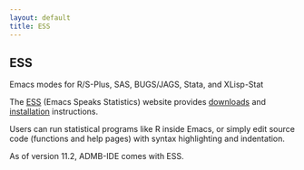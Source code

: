 ```yaml
---
layout: default
title: ESS
---
```


ESS
---

Emacs modes for R/S-Plus, SAS, BUGS/JAGS, Stata, and XLisp-Stat

The [ESS](http://ess.r-project.org/) (Emacs Speaks Statistics) website provides [downloads](http://ess.r-project.org/downloads/ess/) and [installation](http://ess.r-project.org/Manual/ess.html#Installation) instructions.

Users can run statistical programs like R inside Emacs, or simply edit source code (functions and help pages) with syntax highlighting and indentation.

As of version 11.2, ADMB-IDE comes with ESS.
